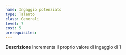 ```yaml
---
name: Ingaggio potenziato
type: Talento
class: Generali
level: 7
cost: 5
prerequisites: 
---
```


**Descrizione**
Incrementa il proprio valore di ingaggio di 1